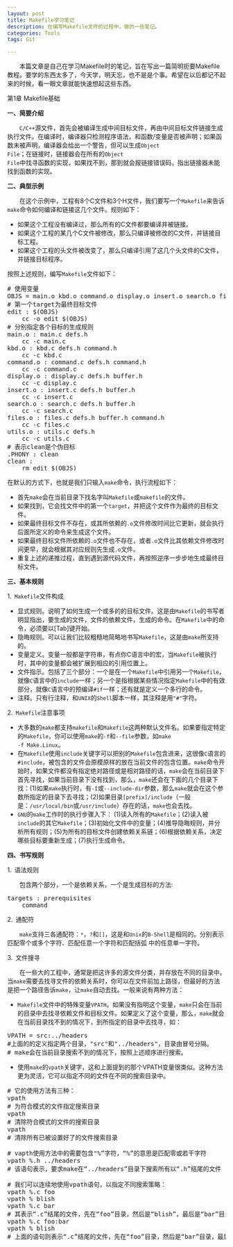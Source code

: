 ```yaml
---
layout: post
title: Makefile学习笔记
description: 在编写Makefile文件的过程中，做的一些笔记。
categories: Tools
tags: Git

---
```


<link rel="stylesheet" type="text/css" href="/assets//css/style.css">


&ensp;&ensp;&ensp;&ensp;本篇文章是自己在学习Makefile时的笔记，旨在写出一篇简明扼要Makefile教程。要学的东西太多了，今天学，明天忘，也不是是个事。希望在以后都记不起来的时候，看一眼文章就能快速想起这些东西。
<p/>

<p class="my_header1">第1章  Makefile基础</p>


<strong>一、简要介绍</strong>

&ensp;&ensp;&ensp;&ensp;<code>C/C++</code>源文件，首先会被编译生成中间目标文件，再由中间目标文件链接生成执行文件。在编译时，编译器只检测程序语法，和函数/变量是否被声明；如果函数未被声明，编译器会给出一个警告，但可以生成<code>Object File</code>；在链接时，链接器会在所有的<code>Object File</code>中找寻函数的实现，如果找不到，那到就会报链接错误码，指出链接器未能找到函数的实现。

<strong>二、典型示例</strong>

&ensp;&ensp;&ensp;&ensp;在这个示例中，工程有8个C文件和3个H文件，我们要写一个<code>Makefile</code>来告诉<code>make</code>命令如何编译和链接这几个文件。规则如下：<br/>

* 如果这个工程没有编译过，那么所有的C文件都要编译并被链接。
* 如果这个工程的某几个C文件被修改，那么只编译被修改的C文件，并链接目标工程。
* 如果这个工程的头文件被改变了，那么只编译引用了这几个头文件的C文件，并链接目标程序。

按照上述规则，编写<code>Makefile</code>文件如下：

<pre class="prettyPrint lang=bash">
# 使用变量
OBJS = main.o kbd.o command.o display.o insert.o search.o files.o utils.o
# 第一个target为最终目标文件
edit : $(OBJS)
	cc -o edit $(OBJS)
# 分别指定各个目标的生成规则
main.o : main.c defs.h
	cc -c main.c	
kbd.o : kbd.c defs.h command.h
	cc -c kbd.c
command.o : command.c defs.h command.h
	cc -c command.c	
display.o : display.c defs.h buffer.h
	cc -c display.c
insert.o : insert.c defs.h buffer.h
	cc -c insert.c
search.o : search.c defs.h buffer.h
	cc -c search.c
files.o : files.c defs.h buffer.h command.h
	cc -c files.c
utils.o : utils.c defs.h
	cc -c utils.c
# 表示clean是个伪目标	
.PHONY : clean	
clean :
	rm edit $(OBJS)
</pre>


在默认的方式下，也就是我们只输入<code>make</code>命令，执行流程如下：

* 首先<code>make</code>会在当前目录下找名字叫<code>Makefile</code>或<code>makefile</code>的文件。<br/>
* 如果找到，它会找文件中的第一个<code>target</code>，并把这个文件作为最终的目标文件。<br/>
* 如果最终目标文件不存在，或其所依赖的<code>.o</code>文件修改时间比它更新，就会执行后面所定义的命令来生成这个文件。<br/>
* 如果最终目标文件所依赖的<code>.o</code>文件也不存在，或者<code>.o</code>文件比其依赖文件修改时间更早，就会根据其对应规则先生成<code>.o</code>文件。<br/>
* 重复上述的递推过程，直到遇到源代码文件，再按照逆序一步步地生成最终目标文件。<br/>

<strong>三、基本规则</strong>

1.&ensp;<code>Makefile</code>文件构成

* 显式规则。说明了如何生成一个或多的的目标文件。这是由<code>Makefile</code>的书写者明显指出，要生成的文件，文件的依赖文件，生成的命令。在<code>Makefile</code>中的命令，必须要以</code>[Tab]</code>键开始。
* 隐晦规则。可以让我们比较粗糙地简略地书写<code>Makefile</code>，这是由<code>make</code>所支持的。<br/>
* 变量定义。变量一般都是字符串，有点你C语言中的宏，当<code>Makefile</code>被执行时，其中的变量都会被扩展到相应的引用位置上。<br/>
* 文件指示。包括了三个部分：一个是在一个<code>Makefile</code>中引用另一个<code>Makefile</code>，就像<code>C</code>语言中的<code>include</code>一样；另一个是指根据某些情况指定<code>Makefile</code>中的有效部分，就像<code>C</code>语言中的预编译<code>#if</code>一样；还有就是定义一个多行的命令。<br/>
* 注释。只有行注释，和<code>UNIX</code>的<code>Shell</code>脚本一样，其注释是用<code>"#"</code>字符。<br/>


2.&ensp;<code>Makefile</code>注意事项

* 大多数的<code>make</code>都支持<code>makefile</code>和<code>Makefile</code>这两种默认文件名。如果要指定特定的<code>Makefile</code>，你可以使用<code>make</code>的<code>-f</code>和<code>--file</code>参数，如<code>make -f Make.Linux</code>。
* 在<code>Makefile</code>使用<code>include</code>关键字可以把别的<code>Makefile</code>包含进来，这很像<code>C</code>语言的<code>#include</code>，被包含的文件会原模原样的放在当前文件的包含位置。<code>make</code>命令开始时，如果文件都没有指定绝对路径或是相对路径的话，<code>make</code>会在当前目录下首先寻找，如果当前目录下没有找到，那么，<code>make</code>还会在下面的几个目录下找：(1)如果<code>make</code>执行时，有<code>-I</code>或<code>--include-dir</code>参数，那么<code>make</code>就会在这个参数所指定的目录下去寻找；(2)如果目录<code>[prefix]/include</code>（一般是：<code>/usr/local/bin</code>或<code>/usr/include</code>）存在的话，<code>make</code>也会去找。<br/>
* <code>GNU</code>的<code>make</code>工作时的执行步骤入下：
(1)读入所有的<code>Makefile</code>；(2)读入被<code>include</code>的其它<code>Makefile</code>；(3)初始化文件中的变量；(4)推导隐晦规则，并分析所有规则；(5)为所有的目标文件创建依赖关系链；(6)根据依赖关系，决定哪些目标要重新生成；(7)执行生成命令。


<strong>四、书写规则</strong>

1.&ensp;语法规则

&ensp;&ensp;&ensp;&ensp;包含两个部分，一个是依赖关系，一个是生成目标的方法:

<pre class="prettyPrint lang=bash">
targets : prerequisites
	command
</pre>


2.&ensp;通配符

&ensp;&ensp;&ensp;&ensp;<code>make</code>支持三各通配符：<code>*</code>，<code>?</code>和<code>[]</code>，这是和<code>Unix</code>的<code>B-Shell</code>是相同的。分别表示匹配零个或多个字符、匹配任意一个字符和匹配括弧 中的任意单一字符。

3.&ensp;文件搜寻

&ensp;&ensp;&ensp;&ensp;在一些大的工程中，通常是把这许多的源文件分类，并存放在不同的目录中。当<code>make</code>需要去找寻文件的依赖关系时，你可以在文件前加上路径，但最好的方法是把一个路径告诉<code>make</code>，让<code>make</code>自动去找。一般来说有两种方法：

* <code>Makefile</code>文件中的特殊变量<code>VPATH</code>。如果没有指明这个变量，<code>make</code>只会在当前的目录中去找寻依赖文件和目标文件。如果定义了这个变量，那么，<code>make</code>就会在当前目录找不到的情况下，到所指定的目录中去找寻，如：

<pre class="prettyPrint lang=bash">
VPATH = src:../headers
#上面的的定义指定两个目录，"src"和"../headers"，目录由冒号分隔。
# make会在当前目录搜索不到的情况下，按照上述顺序进行搜索。
</pre>

* 使用<code>make</code>的<code>vpath</code>关键字，这和上面提到的那个VPATH变量很类似。这种方法更为灵活，它可以指定不同的文件在不同的搜索目录中。

<pre class="prettyPrint lang=bash">
# 它的使用方法有三种：
vpath <pattern> <directories>
# 为符合模式<pattern>的文件指定搜索目录<directories>
vpath <pattern>
# 清除符合模式<pattern>的文件的搜索目录
vpath
# 清除所有已被设置好了的文件搜索目录

# vapth使用方法中的<pattern>需要包含"%”字符，“%”的意思是匹配零或若干字符
vpath %.h ../headers
# 该语句表示，要求make在“../headers”目录下搜索所有以“.h”结尾的文件

# 我们可以连续地使用vpath语句，以指定不同搜索策略：
vpath %.c foo
vpath % blish
vpath %.c bar
# 其表示“.c”结尾的文件，先在“foo”目录，然后是“blish”，最后是“bar”目录
vpath %.c foo:bar
vpath % blish
# 上面的语句则表示“.c”结尾的文件，先在“foo”目录，然后是“bar”目录，最后才是“blish”目录
</pre>
